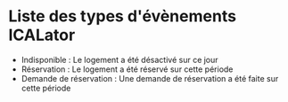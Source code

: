 # Liste des types d'évènements ICALator
- Indisponible : Le logement a été désactivé sur ce jour
- Réservation : Le logement a été réservé sur cette période
- Demande de réservation : Une demande de réservation a été faite sur cette période